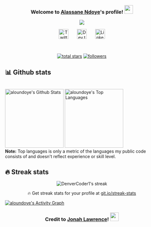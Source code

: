 <h3 align="center">
  Welcome to <a href="https://alassane.dev/" target="_blank">Alassane Ndoye</a>'s profile!
  <img src="https://media.giphy.com/media/hvRJCLFzcasrR4ia7z/giphy.gif" width="28">
</h3>

<!-- Typing SVG by DenverCoder1 - https://github.com/DenverCoder1/readme-typing-svg -->
<p align="center">
  <a href="https://github.com/DenverCoder1/readme-typing-svg"><img src="https://readme-typing-svg.herokuapp.com?color=%2336BCF7&size=30&lines=Software+Engineer;Full-Stack+Developer;An+AI+Enthusiast;Always+Learning" align="center"></a>
</p>

<!-- Social icons section -->
<p align="center">
  <a href="https://twitter.com/aloutndoye"><img width="32px" alt="Twitter" title="Twitter" src="https://assets.stickpng.com/images/580b57fcd9996e24bc43c53e.png"/></a>
  &#8287;&#8287;&#8287;&#8287;&#8287;
  <a href="https://dev.to/aloundoye"><img width="32px" alt="Dev.to" title="aloundoye Dev.to" src="https://i.imgur.com/mVm29vK.png"></a>
  &#8287;&#8287;&#8287;&#8287;&#8287;
  <a href="https://www.linkedin.com/in/aloutndoye/"><img width="32px" alt="Linkedin" title="Linkedin" src="https://i.imgur.com/OQUXwNp.png"/></a>
</p>

<br/>

<!-- Social badges section -->
<p align="center">
  <a href="https://github.com/aloundoye?tab=repositories&sort=stargazers">
    <img alt="total stars" title="Total stars on GitHub" src="https://custom-icon-badges.herokuapp.com/badge/dynamic/json?logo=star&color=55960c&labelColor=488207&label=Stars&style=for-the-badge&query=%24.stars&url=https://api.github-star-counter.workers.dev/user/aloundoye"/></a>
  <a href="https://github.com/aloundoye?tab=followers">
    <img alt="followers" title="Follow me on Github" src="https://custom-icon-badges.herokuapp.com/github/followers/aloundoye?color=236ad3&labelColor=1155ba&style=for-the-badge&logo=person-add&label=Follow&logoColor=white"/></a>
</p>

## 📊 Github stats

<!-- https://github.com/anuraghazra/github-readme-stats -->
  <br/>
    <a href="https://github.com/anuraghazra/github-readme-stats"><img alt="aloundoye's Github Stats" src="https://denvercoder1-github-readme-stats.vercel.app/api/?username=aloundoye&show_icons=true&count_private=true&theme=react&hide_border=true&bg_color=1F222E&title_color=F85D7F&icon_color=F8D866" height="192px"/></a>
  <a href="https://github.com/anuraghazra/github-readme-stats"><img alt="aloundoye's Top Languages" src="https://github-readme-stats.vercel.app/api/top-langs/?username=aloundoye&langs_count=8&layout=compact&theme=react&hide_border=true&bg_color=1F222E&title_color=F85D7F&icon_color=F8D866&hide=Jupyter%20Notebook" height="192px"/></a>
  <br/>
  <b>Note:</b> Top languages is only a metric of the languages my public code consists of and doesn't reflect experience or skill level.

## 🔥 Streak stats

<!-- GitHub Readme Streak Stats - https://github.com/DenverCoder1/github-readme-streak-stats -->
<p align="center">
    <img title="🔥 Get streak stats for your profile at git.io/streak-stats" alt="DenverCoder1's streak" src="https://github-readme-streak-stats.herokuapp.com/?user=aloundoye&theme=monokai-metallian&hide_border=true"/>
  <p align="center">🔥 Get streak stats for your profile at <a href="https://git.io/streak-stats">git.io/streak-stats</a></p>
</p>

<!-- https://github.com/ashutosh00710/github-readme-activity-graph -->
<a href="https://github.com/ashutosh00710/github-readme-activity-graph"><img alt="aloundoye's Activity Graph" src="https://activity-graph.herokuapp.com/graph?username=aloundoye&bg_color=1F222E&color=F8D866&line=F85D7F&point=FFFFFF&hide_border=true" /></a>

<h3 align="center">
  Credit to <a href="https://github.com/DenverCoder1">Jonah Lawrence</a>!
  <img src="https://media.giphy.com/media/hvRJCLFzcasrR4ia7z/giphy.gif" width="28">
</h3>

